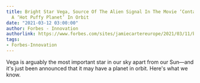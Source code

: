 ```yaml
---
title: Bright Star Vega, Source Of The Alien Signal In The Movie ‘Contact,’ May Have
  A ‘Hot Puffy Planet’ In Orbit
date: "2021-03-12 03:00:00"
author: Forbes - Innovation
authorlink: https://www.forbes.com/sites/jamiecartereurope/2021/03/11/bright-star-vega-source-of-the-alien-signal-in-the-movie-contact-may-have-a-hot-puffy-planet-in-orbit/
tags:
- Forbes-Innovation
---
```

Vega is arguably the most important star in our sky apart from our Sun—and it's just been announced that it may have a planet in orbit. Here's what we know.